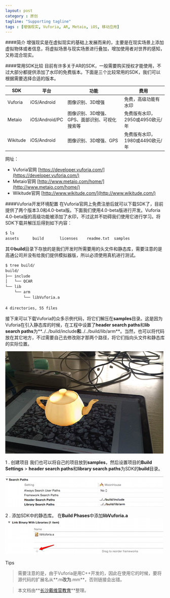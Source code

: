 ```yaml
---
layout: post
category : 原创
tagline: "Supporting tagline"
tags : [增强现实, Vuforia, AR, Metaio, iOS, 移动应用]
---
```

####简介
增强现实是在虚拟现实的基础上发展而来的，主要是在现实场景上添加虚拟物体或者信息，将虚拟场景与现实场景进行叠加，增加使用者对世界的感知，又称混合现实。

####常用SDK比较
目前有许多关于AR的SDK，一般需要购买授权才能使用，不过大部分都提供添加了水印的免费版本。下面是三个比较常用的SDK，我们可以根据需要选择合适的版本。


| SDK | 平台 | 功能 | 费用 |
|---|---|---|---|
|Vuforia|iOS/Android|图像识别、3D增强|免费，高级功能有水印|
|Metaio|iOS/Android/PC|图像识别、3D增强、GPS、面部识别、可视化搜索等|免费版有水印，2950或4950欧元/年|
|Wikitude|iOS/Android|图像识别、3D增强、GPS|免费版有水印，1980或4490欧元/年|


网址：

- Vuforia官网 [https://developer.vuforia.com/](https://developer.vuforia.com/)
- Metaio官网 [http://www.metaio.com/home/](http://www.metaio.com/home/)
- Wikitude官网 [http://www.wikitude.com/](http://www.wikitude.com/)

####Vuforia开发环境配置
在Vuforia官网上免费注册后就可以下载SDK了，目前提供了两个版本3.0和4.0-beta版。下面我们使用4.0-beta版进行开发。Vuforia 4.0-beta版的高级功能被添加了水印，不过这并不妨碍我们使用它进行学习。将SDK下载并解压后得到如下内容：

```bash
$ ls
assets		build		licenses	readme.txt	samples
```

其中**build**目录下存放的是我们开发时所需要用的头文件和静态库，需要注意的是高通公司并没有给我们提供模拟器版，所以必须使用真机进行测试。

```bash
$ tree build/
build/
├── include
│   └── QCAR
└── lib
    └── arm
        └── libVuforia.a

4 directories, 55 files
```

接下来可以下载Vuforia的众多示例代码，将它们解压在**samples**目录。这是因为Vuforia在引入静态库的时候，在工程中设置了**header search paths**和**lib search paths**为**../../build/include**和**../../build/lib/arm**。当然，也可以将代码放在其它地方，不过需要自己去修改刚才那两个路径，将它们指向头文件和静态库的实际位置。

![](/images/teapot.png)

1 . 创建项目
我们也可以将自己的项目放到**samples**，然后设置项目的**Build Settings** > **header search paths**和**library search paths**为SDK的**build**目录。

![](/images/header_search_paths.png)

2 . 添加SDK中的静态库。
在**Build Phases**中添加**libVuforia.a**
![](/images/link_frameworks.png)

Tips
> 需要注意的是，由于Vuforia是用C++开发的，因此在使用它的时候，要将源代码的扩展名从**.m**改为**.mm**，否则链接会出错。

> 本文档由**[长沙戴维营教育](http://www.diveinedu.cn)**整理。